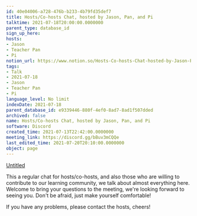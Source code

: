 ```yaml
---
id: 40e04006-a728-476b-b233-4b79fd35def7
title: Hosts/Co-hosts Chat, hosted by Jason, Pan, and Pi
talktime: 2021-07-18T20:00:00.0000000
parent_type: database_id
sign_up_here: 
hosts:
- Jason
- Teacher Pan
- Pi
notion_url: https://www.notion.so/Hosts-Co-hosts-Chat-hosted-by-Jason-Pan-and-Pi-40e04006a728476bb2334b79fd35def7
tags:
- Talk
- 2021-07-18
- Jason
- Teacher Pan
- Pi
language_level: No limit
indexDate: 2021-07-18
parent_database_id: e9339446-880f-4ef0-8ad7-8ad1f507dded
archived: false
name: Hosts/Co-hosts Chat, hosted by Jason, Pan, and Pi
software: Discord
created_time: 2021-07-13T22:42:00.0000000
meeting_link: https://discord.gg/bBuv3mCQQe
last_edited_time: 2021-07-20T20:10:00.0000000
object: page
---
```




[Untitled](https://www.notion.so/d637a27eb33f44cbb92a56c3359cc567)   



This a regular chat for hosts/co-hosts, and also those who are willing to contribute to our learning community, we talk about almost everything here. Welcome to bring your questions to the meeting, we're looking forward to seeing you. Don't be afraid, just make yourself comfortable!

If you have any problems, please contact the hosts, cheers!



